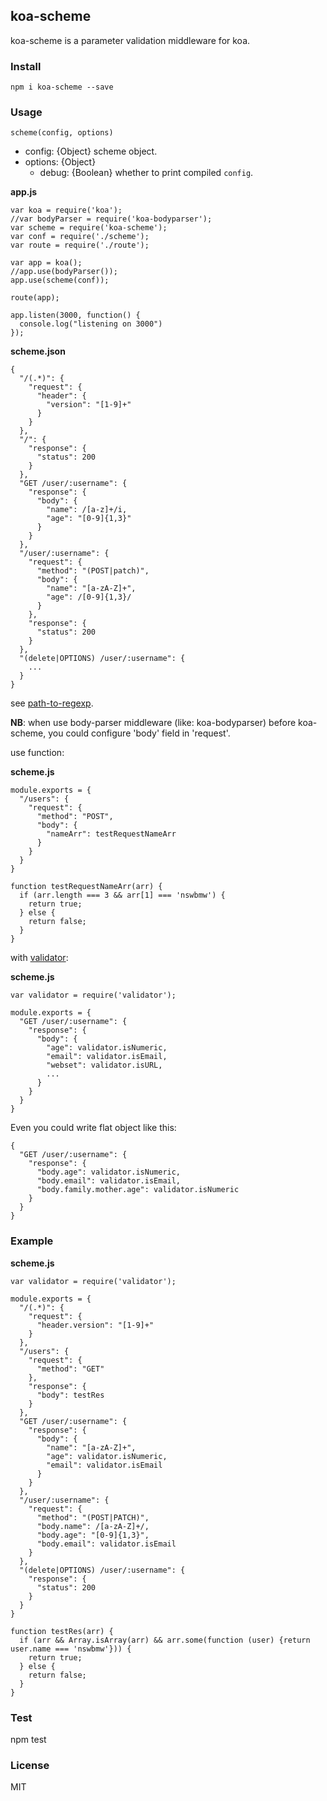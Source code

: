 ## koa-scheme

koa-scheme is a parameter validation middleware for koa.

### Install

    npm i koa-scheme --save
    
### Usage

    scheme(config, options)

- config: {Object} scheme object.
- options: {Object}
  - debug: {Boolean} whether to print compiled `config`.

**app.js**

```
var koa = require('koa');
//var bodyParser = require('koa-bodyparser');
var scheme = require('koa-scheme');
var conf = require('./scheme');
var route = require('./route');

var app = koa();
//app.use(bodyParser());
app.use(scheme(conf));

route(app);

app.listen(3000, function() {
  console.log("listening on 3000")
});
```

**scheme.json**

```
{
  "/(.*)": {
    "request": {
      "header": {
        "version": "[1-9]+"        
      }
    }
  },
  "/": {
    "response": {
      "status": 200
    }
  },
  "GET /user/:username": {
    "response": {
      "body": {
        "name": /[a-z]+/i,
        "age": "[0-9]{1,3}"
      }
    }
  },
  "/user/:username": {
    "request": {
      "method": "(POST|patch)",
      "body": {
        "name": "[a-zA-Z]+",
        "age": /[0-9]{1,3}/
      }
    },
    "response": {
      "status": 200
    }
  },
  "(delete|OPTIONS) /user/:username": {
    ...
  }
}
```

see [path-to-regexp](https://github.com/pillarjs/path-to-regexp).

**NB**: when use body-parser middleware (like: koa-bodyparser) before koa-scheme, you could configure 'body' field in 'request'.

use function:

**scheme.js**

```
module.exports = {
  "/users": {
    "request": {
      "method": "POST",
      "body": {
        "nameArr": testRequestNameArr
      }
    }
  }
}

function testRequestNameArr(arr) {
  if (arr.length === 3 && arr[1] === 'nswbmw') {
    return true;
  } else {
    return false;
  }
}
```

with [validator](https://github.com/chriso/validator.js):

**scheme.js**

```
var validator = require('validator');

module.exports = {
  "GET /user/:username": {
    "response": {
      "body": {
        "age": validator.isNumeric,
        "email": validator.isEmail,
        "webset": validator.isURL,
        ...
      }
    }
  }
}
```

Even you could write flat object like this:

```
{
  "GET /user/:username": {
    "response": {
      "body.age": validator.isNumeric,
      "body.email": validator.isEmail,
      "body.family.mother.age": validator.isNumeric
    }
  }
}
```

### Example

**scheme.js**

```
var validator = require('validator');

module.exports = {
  "/(.*)": {
    "request": {
      "header.version": "[1-9]+"
    }
  },
  "/users": {
    "request": {
      "method": "GET"
    },
    "response": {
      "body": testRes
    }
  },
  "GET /user/:username": {
    "response": {
      "body": {
        "name": "[a-zA-Z]+",
        "age": validator.isNumeric,
        "email": validator.isEmail
      }
    }
  },
  "/user/:username": {
    "request": {
      "method": "(POST|PATCH)",
      "body.name": /[a-zA-Z]+/,
      "body.age": "[0-9]{1,3}",
      "body.email": validator.isEmail
    }
  },
  "(delete|OPTIONS) /user/:username": {
    "response": {
      "status": 200
    }
  }
}

function testRes(arr) {
  if (arr && Array.isArray(arr) && arr.some(function (user) {return user.name === 'nswbmw'})) {
    return true;
  } else {
    return false;
  }
}
```

### Test

   npm test

### License

MIT